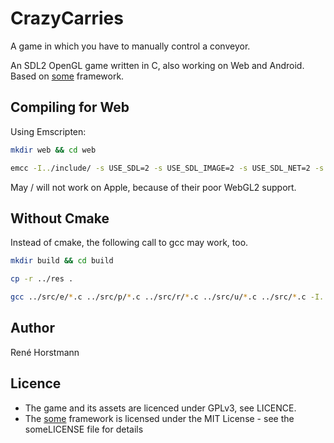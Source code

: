 # CrazyCarries

A game in which you have to manually control a conveyor.

An SDL2 OpenGL game written in C, also working on Web and Android. Based on [some](https://github.com/renehorstmann/some) framework.

## Compiling for Web

Using Emscripten:

```sh
mkdir web && cd web

emcc -I../include/ -s USE_SDL=2 -s USE_SDL_IMAGE=2 -s USE_SDL_NET=2 -s FULL_ES3=1 -s SDL2_IMAGE_FORMATS='["png"]' --preload-file ../res -s ALLOW_MEMORY_GROWTH=1 -s ASYNCIFY=1 -DOPTION_GLES -DOPTION_SDL -DOPTION_SOCKET ../src/e/*.c ../src/p/*.c ../src/r/*.c ../src/u/*.c ../src/*.c -o index.html
```

May / will not work on Apple, because of their poor WebGL2 support.

## Without Cmake

Instead of cmake, the following call to gcc may work, too.

```sh
mkdir build && cd build

cp -r ../res .

gcc ../src/e/*.c ../src/p/*.c ../src/r/*.c ../src/u/*.c ../src/*.c -I../include/ $(sdl2-config --cflags --libs) -lSDL2_image -lSDL2_net -lglew32 -lopengl32 -lglu32 -DOPTION_GLEW -DOPTION_SDL -DOPTION_SOCKET -o crazycarrier
```

## Author

René Horstmann

## Licence

- The game and its assets are licenced under GPLv3, see LICENCE.
- The [some](https://github.com/renehorstmann/some) framework is licensed under the MIT License - see the someLICENSE file for details
